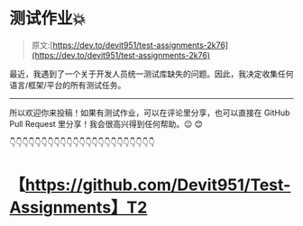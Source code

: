 # 测试作业💥

> 原文:[https://dev.to/devit951/test-assignments-2k76](https://dev.to/devit951/test-assignments-2k76)

最近，我遇到了一个关于开发人员统一测试库缺失的问题。因此，我决定收集任何语言/框架/平台的所有测试任务。

* * *

所以欢迎你来投稿！如果有测试作业，可以在评论里分享，也可以直接在 GitHub Pull Request 里分享！我会很高兴得到任何帮助。😉 😊

👇👇👇👇👇👇👇👇👇👇👇👇👇👇👇👇👇👇👇👇👇👇👇

# 【https://github.com/Devit951/Test-Assignments】T2